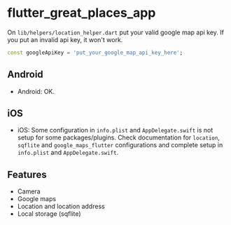 # flutter_great_places_app

On `lib/helpers/location_helper.dart` put your valid google map api key. If you put an invalid api key, it won't work. 
```dart
const googleApiKey = 'put_your_google_map_api_key_here';
```

## Android
* Android: OK.

## iOS
* iOS: Some configuration in `info.plist` and `AppDelegate.swift` is not setup for some packages/plugins. Check documentation for `location`, `sqflite` and `google_maps_flutter` configurations and complete setup in `info.plist` and `AppDelegate.swift`.

## Features
* Camera
* Google maps
* Location and location address
* Local storage (sqflite)